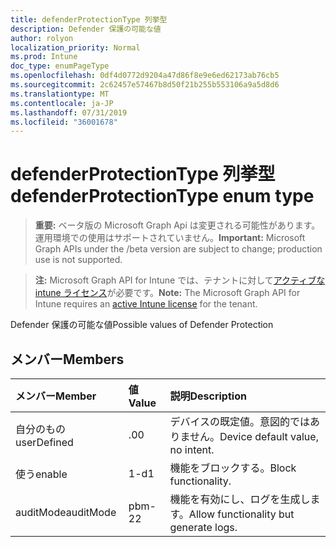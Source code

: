 ```yaml
---
title: defenderProtectionType 列挙型
description: Defender 保護の可能な値
author: rolyon
localization_priority: Normal
ms.prod: Intune
doc_type: enumPageType
ms.openlocfilehash: 0df4d0772d9204a47d86f8e9e6ed62173ab76cb5
ms.sourcegitcommit: 2c62457e57467b8d50f21b255b553106a9a5d8d6
ms.translationtype: MT
ms.contentlocale: ja-JP
ms.lasthandoff: 07/31/2019
ms.locfileid: "36001678"
---
```

# <a name="defenderprotectiontype-enum-type"></a><span data-ttu-id="2ed3b-103">defenderProtectionType 列挙型</span><span class="sxs-lookup"><span data-stu-id="2ed3b-103">defenderProtectionType enum type</span></span>

> <span data-ttu-id="2ed3b-104">**重要:** ベータ版の Microsoft Graph Api は変更される可能性があります。運用環境での使用はサポートされていません。</span><span class="sxs-lookup"><span data-stu-id="2ed3b-104">**Important:** Microsoft Graph APIs under the /beta version are subject to change; production use is not supported.</span></span>

> <span data-ttu-id="2ed3b-105">**注:** Microsoft Graph API for Intune では、テナントに対して[アクティブな intune ライセンス](https://go.microsoft.com/fwlink/?linkid=839381)が必要です。</span><span class="sxs-lookup"><span data-stu-id="2ed3b-105">**Note:** The Microsoft Graph API for Intune requires an [active Intune license](https://go.microsoft.com/fwlink/?linkid=839381) for the tenant.</span></span>

<span data-ttu-id="2ed3b-106">Defender 保護の可能な値</span><span class="sxs-lookup"><span data-stu-id="2ed3b-106">Possible values of Defender Protection</span></span>

## <a name="members"></a><span data-ttu-id="2ed3b-107">メンバー</span><span class="sxs-lookup"><span data-stu-id="2ed3b-107">Members</span></span>
|<span data-ttu-id="2ed3b-108">メンバー</span><span class="sxs-lookup"><span data-stu-id="2ed3b-108">Member</span></span>|<span data-ttu-id="2ed3b-109">値</span><span class="sxs-lookup"><span data-stu-id="2ed3b-109">Value</span></span>|<span data-ttu-id="2ed3b-110">説明</span><span class="sxs-lookup"><span data-stu-id="2ed3b-110">Description</span></span>|
|:---|:---|:---|
|<span data-ttu-id="2ed3b-111">自分のもの</span><span class="sxs-lookup"><span data-stu-id="2ed3b-111">userDefined</span></span>|<span data-ttu-id="2ed3b-112">.0</span><span class="sxs-lookup"><span data-stu-id="2ed3b-112">0</span></span>|<span data-ttu-id="2ed3b-113">デバイスの既定値。意図的ではありません。</span><span class="sxs-lookup"><span data-stu-id="2ed3b-113">Device default value, no intent.</span></span>|
|<span data-ttu-id="2ed3b-114">使う</span><span class="sxs-lookup"><span data-stu-id="2ed3b-114">enable</span></span>|<span data-ttu-id="2ed3b-115">1-d</span><span class="sxs-lookup"><span data-stu-id="2ed3b-115">1</span></span>|<span data-ttu-id="2ed3b-116">機能をブロックする。</span><span class="sxs-lookup"><span data-stu-id="2ed3b-116">Block functionality.</span></span>|
|<span data-ttu-id="2ed3b-117">auditMode</span><span class="sxs-lookup"><span data-stu-id="2ed3b-117">auditMode</span></span>|<span data-ttu-id="2ed3b-118">pbm-2</span><span class="sxs-lookup"><span data-stu-id="2ed3b-118">2</span></span>|<span data-ttu-id="2ed3b-119">機能を有効にし、ログを生成します。</span><span class="sxs-lookup"><span data-stu-id="2ed3b-119">Allow functionality but generate logs.</span></span>|





